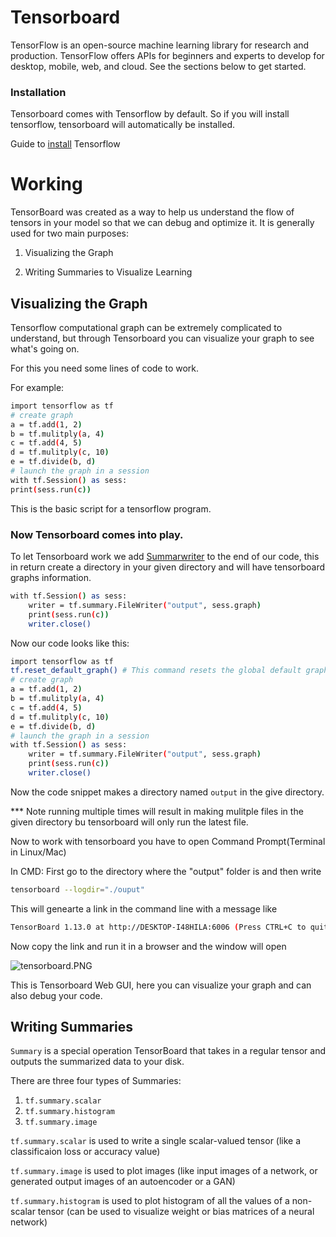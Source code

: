 # Tensorboard

TensorFlow is an open-source machine learning library for research and production. TensorFlow offers APIs for beginners and experts to develop for desktop, mobile, web, and cloud. See the sections below to get started. 

### Installation

Tensorboard comes with Tensorflow by default.
So if you will install tensorflow, tensorboard will automatically be installed.

Guide to [install](https://www.tensorflow.org/install/) Tensorflow 

# Working

TensorBoard was created as a way to help us understand the flow of tensors in your model so that we can debug and optimize it. It is generally used for two main purposes:

1. Visualizing the Graph

2. Writing Summaries to Visualize Learning

## Visualizing  the Graph

Tensorflow computational graph can be extremely complicated to understand, but through Tensorboard you can visualize your graph to see what's going on.

For this you need some lines of code to work.

For example:
```sh
import tensorflow as tf
# create graph
a = tf.add(1, 2)
b = tf.mulitply(a, 4)
c = tf.add(4, 5)
d = tf.mulitply(c, 10)
e = tf.divide(b, d)
# launch the graph in a session
with tf.Session() as sess:
print(sess.run(c))
```

This is the basic script for a tensorflow program.

### Now Tensorboard comes into play.

To let Tensorboard work we add [Summarwriter](https://www.tensorflow.org/api_docs/python/tf/summary) to the end of our code, this in return create a directory in your given directory and will have tensorboard graphs information.

```sh
with tf.Session() as sess:
    writer = tf.summary.FileWriter("output", sess.graph)
    print(sess.run(c))
    writer.close()
```
Now our code looks like this:

```sh
import tensorflow as tf
tf.reset_default_graph() # This command resets the global default graph
# create graph
a = tf.add(1, 2)
b = tf.mulitply(a, 4)
c = tf.add(4, 5)
d = tf.mulitply(c, 10)
e = tf.divide(b, d)
# launch the graph in a session
with tf.Session() as sess:
    writer = tf.summary.FileWriter("output", sess.graph)
    print(sess.run(c))
    writer.close()
```

Now the code snippet makes a directory named `output` in the give directory.

*** Note running multiple times will result in making mulitple files in the given directory bu tensorboard will only run the latest file.

Now to work with tensorboard you have to open Command Prompt(Terminal in Linux/Mac) 

In CMD:
First go to the directory where the "output" folder is and then write

```sh
tensorboard --logdir="./ouput"
```
This will genearte a link in the command line with a message like

```sh
TensorBoard 1.13.0 at http://DESKTOP-I48HILA:6006 (Press CTRL+C to quit)
```
 
Now copy the link and run it in a browser and the window will open

![tensorboard.PNG](https://www.dropbox.com/s/qh6m1zo8iimp1r4/tensorboard.PNG?dl=0&raw=1)


This is Tensorboard Web GUI, here you can visualize your graph and can also debug your code.

## Writing Summaries

`Summary` is a special operation TensorBoard that takes in a regular tensor and outputs the summarized data to your disk.

There are three four types of Summaries:

1.  `tf.summary.scalar`
2.  `tf.summary.histogram`
3.  `tf.summary.image`

`tf.summary.scalar` is used to write a single scalar-valued tensor (like a classificaion loss or accuracy value)

`tf.summary.image` is used to plot images (like input images of a network, or generated output images of an autoencoder or a GAN)

`tf.summary.histogram` is used to plot histogram of all the values of a non-scalar tensor (can be used to visualize weight or bias matrices of a neural network)
